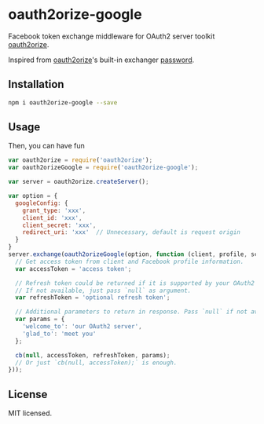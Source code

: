 # oauth2orize-google

Facebook token exchange middleware for OAuth2 server toolkit [oauth2orize][oauth2orize-url].

Inspired from [oauth2orize][oauth2orize-url]'s built-in exchanger
[password](https://github.com/jaredhanson/oauth2orize/blob/master/lib/exchange/password.js).

## Installation

```sh
npm i oauth2orize-google --save
```

## Usage

Then, you can have fun

```js
var oauth2orize = require('oauth2orize');
var oauth2orizeGoogle = require('oauth2orize-google');

var server = oauth2orize.createServer();

var option = {
  googleConfig: {
    grant_type: 'xxx',
    client_id: 'xxx',
    client_secret: 'xxx',
    redirect_uri: 'xxx'  // Unnecessary, default is request origin
  }
}
server.exchange(oauth2orizeGoogle(option, function (client, profile, scope, cb) {
  // Get access token from client and Facebook profile information.
  var accessToken = 'access token';

  // Refresh token could be returned if it is supported by your OAuth2 server.
  // If not available, just pass `null` as argument.
  var refreshToken = 'optional refresh token';

  // Additional parameters to return in response. Pass `null` if not available.
  var params = {
    'welcome_to': 'our OAuth2 server',
    'glad_to': 'meet you'
  };

  cb(null, accessToken, refreshToken, params);
  // Or just `cb(null, accessToken);` is enough.
}));
```

## License

MIT licensed.

[oauth2orize-url]: https://www.npmjs.com/package/oauth2orize
